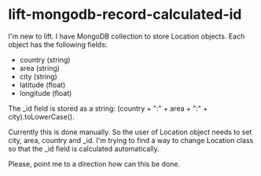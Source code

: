 lift-mongodb-record-calculated-id
=================================

I'm new to lift. I have MongoDB collection to store Location objects. Each object has the following fields:
- country (string)
- area (string)
- city (string)
- latitude (float)
- longitude (float)

The _id field is stored as a string: (country + ":" + area + ":" + city).toLowerCase().

Currently this is done manually. So the user of Location object needs to set city, area, country and _id.
I'm trying to find a way to change Location class so that the _id field is calculated automatically.

Please, point me to a direction how can this be done.
